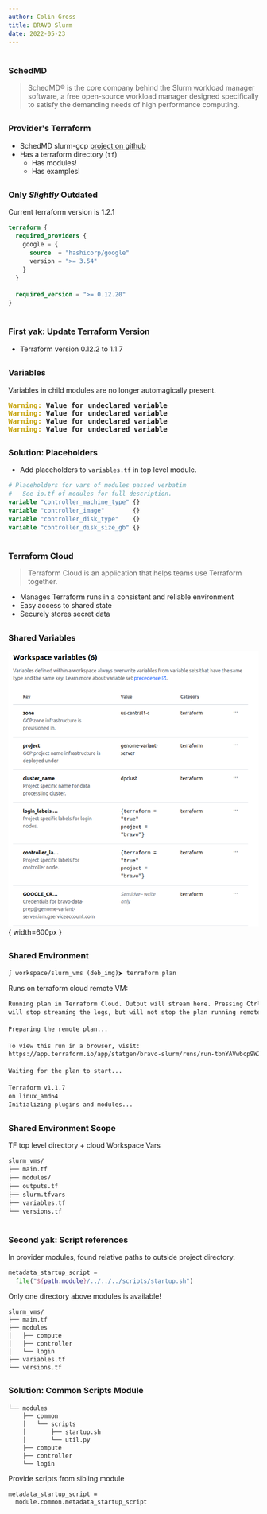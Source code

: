 ```yaml
---
author: Colin Gross
title: BRAVO Slurm
date: 2022-05-23
---
```


#
<h3>SchedMD</h3>

> SchedMD® is the core company behind the Slurm workload manager software, a free open-source workload manager designed specifically to satisfy the demanding needs of high performance computing.

##
### Provider's Terraform
- SchedMD slurm-gcp [project on github](https://github.com/SchedMD/slurm-gcp/tree/e82eba4336f05e31618810ae2df0074c10339ec7)
- Has a terraform directory (`tf`)
    - Has modules!
    - Has examples!

##
### Only *Slightly* Outdated
Current terraform version is 1.2.1
```tf
terraform {
  required_providers {
    google = {
      source  = "hashicorp/google"
      version = ">= 3.54"
    }
  }

  required_version = ">= 0.12.20"
}
```

# 
<h3>First yak: Update Terraform Version</h3>

- Terraform version 0.12.2 to 1.1.7

##
### Variables

Variables in child modules are no longer automagically present.

<pre>
<font color="#C4A000"><b>Warning: </b></font><b>Value for undeclared variable</b>
<font color="#C4A000"><b>Warning: </b></font><b>Value for undeclared variable</b>
<font color="#C4A000"><b>Warning: </b></font><b>Value for undeclared variable</b>
<font color="#C4A000"><b>Warning: </b></font><b>Value for undeclared variable</b>
</pre>

##
### Solution: Placeholders
- Add placeholders to `variables.tf` in top level module.
```tf
# Placeholders for vars of modules passed verbatim
#   See io.tf of modules for full description.
variable "controller_machine_type" {}
variable "controller_image"        {}
variable "controller_disk_type"    {}
variable "controller_disk_size_gb" {}
```

#
<h3>Terraform Cloud</h3>

> Terraform Cloud is an application that helps teams use Terraform together. 

- Manages Terraform runs in a consistent and reliable environment
- Easy access to shared state
- Securely stores secret data

##
### Shared Variables
![](assets/tf_cloud_vars.png){ width=600px }

##
### Shared Environment
```txt
∫ workspace/slurm_vms (deb_img)⮞ terraform plan
```
Runs on terraform cloud remote VM:
```txt
Running plan in Terraform Cloud. Output will stream here. Pressing Ctrl-C
will stop streaming the logs, but will not stop the plan running remotely.

Preparing the remote plan...

To view this run in a browser, visit:
https://app.terraform.io/app/statgen/bravo-slurm/runs/run-tbnYAVwbcp9W2R5s

Waiting for the plan to start...

Terraform v1.1.7
on linux_amd64
Initializing plugins and modules...
```
##
### Shared Environment Scope

TF top level directory + cloud Workspace Vars
```txt
slurm_vms/
├── main.tf
├── modules/
├── outputs.tf
├── slurm.tfvars
├── variables.tf
└── versions.tf
```

# 
<h3>Second yak: Script references</h3>

In provider modules, found relative paths to outside project directory.

```tf
metadata_startup_script =
  file("${path.module}/../../../scripts/startup.sh")
```

Only one directory above modules is available!
```tree
slurm_vms/
├── main.tf
├── modules
│   ├── compute
│   ├── controller
│   └── login
├── variables.tf
└── versions.tf
```

##
### Solution: Common Scripts Module
```tree
└── modules
    ├── common
    │   └── scripts
    │       ├── startup.sh
    │       └── util.py
    ├── compute
    ├── controller
    └── login
```

Provide scripts from sibling module
```
metadata_startup_script = 
  module.common.metadata_startup_script
```
